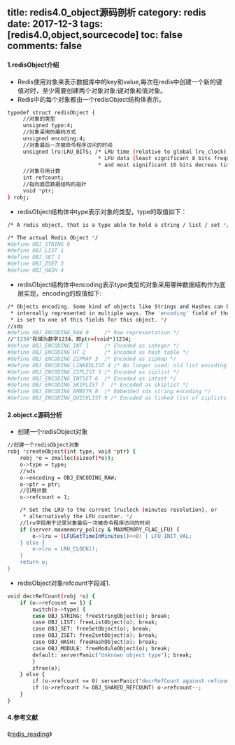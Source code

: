 title: redis4.0_object源码剖析
category: redis 
date: 2017-12-3
tags: [redis4.0,object,sourcecode]
toc: false
comments: false
---

#### 1.redisObject介绍

- Redis使用对象来表示数据库中的key和value,每次在redis中创建一个新的键值对时，至少需要创建两个对象对象:键对象和值对象。
- Redis中的每个对象都由一个redisObject结构体表示。
```bash
typedef struct redisObject {                                          
     //对象的类型
     unsigned type:4;
     //对象采用的编码方式                                             
     unsigned encoding:4;
     //对象最后一次被命令程序访问的时间                             
     unsigned lru:LRU_BITS; /* LRU time (relative to global lru_clock) or
                             * LFU data (least significant 8 bits frequency
                             * and most significant 16 bits decreas time). */
     //对象引用计数
     int refcount; 
     //指向底层数据结构的指针
     void *ptr;                                                                                                                                                        
} robj;                                                                                                                                                               
```
- redisObject结构体中type表示对象的类型，type的取值如下：

```bash
/* A redis object, that is a type able to hold a string / list / set */

/* The actual Redis Object */
#define OBJ_STRING 0
#define OBJ_LIST 1
#define OBJ_SET 2
#define OBJ_ZSET 3
#define OBJ_HASH 4
```

- redisObject结构体中encoding表示type类型的对象采用哪种数据结构作为底层实现，encoding的取值如下:

```bash
/* Objects encoding. Some kind of objects like Strings and Hashes can be
 * internally represented in multiple ways. The 'encoding' field of the object
 * is set to one of this fields for this object. */
//sds
#define OBJ_ENCODING_RAW 0     /* Raw representation */
//"1234"存储为数字1234，即ptr=(void*)1234;
#define OBJ_ENCODING_INT 1     /* Encoded as integer */
#define OBJ_ENCODING_HT 2      /* Encoded as hash table */
#define OBJ_ENCODING_ZIPMAP 3  /* Encoded as zipmap */
#define OBJ_ENCODING_LINKEDLIST 4 /* No longer used: old list encoding. */
#define OBJ_ENCODING_ZIPLIST 5 /* Encoded as ziplist */
#define OBJ_ENCODING_INTSET 6  /* Encoded as intset */
#define OBJ_ENCODING_SKIPLIST 7  /* Encoded as skiplist */
#define OBJ_ENCODING_EMBSTR 8  /* Embedded sds string encoding */
#define OBJ_ENCODING_QUICKLIST 9 /* Encoded as linked list of ziplists */
```

#### 2.object.c源码分析
- 创建一个redisObject对象
```bash
//创建一个redisObject对象
robj *createObject(int type, void *ptr) {
    robj *o = zmalloc(sizeof(*o));
    o->type = type;
	//sds
    o->encoding = OBJ_ENCODING_RAW;
    o->ptr = ptr;
	//引用计数
    o->refcount = 1;

    /* Set the LRU to the current lruclock (minutes resolution), or
     * alternatively the LFU counter. */
	//lru字段用于记录对象最后一次被命令程序访问的时间
    if (server.maxmemory_policy & MAXMEMORY_FLAG_LFU) {
        o->lru = (LFUGetTimeInMinutes()<<8) | LFU_INIT_VAL;
    } else {
        o->lru = LRU_CLOCK();
    }
    return o;
}
```

- redisObject对象refcount字段减1.

```bash
void decrRefCount(robj *o) {
    if (o->refcount == 1) {
        switch(o->type) {
        case OBJ_STRING: freeStringObject(o); break;
        case OBJ_LIST: freeListObject(o); break;
        case OBJ_SET: freeSetObject(o); break;
        case OBJ_ZSET: freeZsetObject(o); break;
        case OBJ_HASH: freeHashObject(o); break;
        case OBJ_MODULE: freeModuleObject(o); break;
        default: serverPanic("Unknown object type"); break;
        }
        zfree(o);
    } else {
        if (o->refcount <= 0) serverPanic("decrRefCount against refcount <= 0");
        if (o->refcount != OBJ_SHARED_REFCOUNT) o->refcount--;
    }
}
```

#### 4.参考文献
《[redis_reading](https://github.com/Qinch/redis_reading/tree/read/)》


